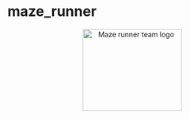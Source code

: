 # maze_runner

<p align="center">
  <a href="https://github.com/twmq/maze_runner">
    <img src="https://github.com/twmq/maze_runner/image/maze.png" alt="Maze runner team logo" width="200" height="165">
  </a>
</p>